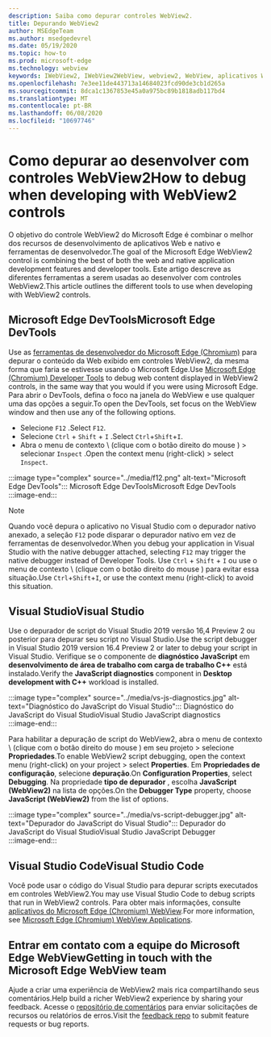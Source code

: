 ```yaml
---
description: Saiba como depurar controles WebView2.
title: Depurando WebView2
author: MSEdgeTeam
ms.author: msedgedevrel
ms.date: 05/19/2020
ms.topic: how-to
ms.prod: microsoft-edge
ms.technology: webview
keywords: IWebView2, IWebView2WebView, webview2, WebView, aplicativos Win32, Win32, Edge, ICoreWebView2, ICoreWebView2Host, controle do navegador, HTML Edge
ms.openlocfilehash: 7e3ee11de443713a14684023fcd90de3cb1d265a
ms.sourcegitcommit: 8dca1c1367853e45a0a975bc89b1818adb117bd4
ms.translationtype: MT
ms.contentlocale: pt-BR
ms.lasthandoff: 06/08/2020
ms.locfileid: "10697746"
---
```

# <span data-ttu-id="1c0b4-104">Como depurar ao desenvolver com controles WebView2</span><span class="sxs-lookup"><span data-stu-id="1c0b4-104">How to debug when developing with WebView2 controls</span></span>  

<span data-ttu-id="1c0b4-105">O objetivo do controle WebView2 do Microsoft Edge é combinar o melhor dos recursos de desenvolvimento de aplicativos Web e nativo e ferramentas de desenvolvedor.</span><span class="sxs-lookup"><span data-stu-id="1c0b4-105">The goal of the Microsoft Edge WebView2 control is combining the best of both the web and native application development features and developer tools.</span></span>  <span data-ttu-id="1c0b4-106">Este artigo descreve as diferentes ferramentas a serem usadas ao desenvolver com controles WebView2.</span><span class="sxs-lookup"><span data-stu-id="1c0b4-106">This article outlines the different tools to use when developing with WebView2 controls.</span></span>  

## <span data-ttu-id="1c0b4-107">Microsoft Edge DevTools</span><span class="sxs-lookup"><span data-stu-id="1c0b4-107">Microsoft Edge DevTools</span></span>  

<span data-ttu-id="1c0b4-108">Use as [ferramentas de desenvolvedor do Microsoft Edge (Chromium)](/microsoft-edge/devtools-guide-chromium) para depurar o conteúdo da Web exibido em controles WebView2, da mesma forma que faria se estivesse usando o Microsoft Edge.</span><span class="sxs-lookup"><span data-stu-id="1c0b4-108">Use [Microsoft Edge (Chromium) Developer Tools](/microsoft-edge/devtools-guide-chromium) to debug web content displayed in WebView2 controls, in the same way that you would if you were using Microsoft Edge.</span></span>  <span data-ttu-id="1c0b4-109">Para abrir o DevTools, defina o foco na janela do WebView e use qualquer uma das opções a seguir.</span><span class="sxs-lookup"><span data-stu-id="1c0b4-109">To open the DevTools, set focus on the WebView window and then use any of the following options.</span></span>  
*   <span data-ttu-id="1c0b4-110">Selecione `F12` .</span><span class="sxs-lookup"><span data-stu-id="1c0b4-110">Select `F12`.</span></span>  
*   <span data-ttu-id="1c0b4-111">Selecione `Ctrl` + `Shift` + `I` .</span><span class="sxs-lookup"><span data-stu-id="1c0b4-111">Select `Ctrl`+`Shift`+`I`.</span></span>  
*   <span data-ttu-id="1c0b4-112">Abra o menu de contexto \ (clique com o botão direito do mouse \) > selecionar `Inspect` .</span><span class="sxs-lookup"><span data-stu-id="1c0b4-112">Open the context menu \(right-click\) > select `Inspect`.</span></span>  

:::image type="complex" source="../media/f12.png" alt-text="Microsoft Edge DevTools":::
   <span data-ttu-id="1c0b4-114">Microsoft Edge DevTools</span><span class="sxs-lookup"><span data-stu-id="1c0b4-114">Microsoft Edge DevTools</span></span>  
:::image-end:::  

> [!NOTE]
> <span data-ttu-id="1c0b4-115">Quando você depura o aplicativo no Visual Studio com o depurador nativo anexado, a seleção `F12` pode disparar o depurador nativo em vez de ferramentas de desenvolvedor.</span><span class="sxs-lookup"><span data-stu-id="1c0b4-115">When you debug your application in Visual Studio with the native debugger attached, selecting `F12` may trigger the native debugger instead of Developer Tools.</span></span>  <span data-ttu-id="1c0b4-116">Use `Ctrl` + `Shift` + `I` ou use o menu de contexto \ (clique com o botão direito do mouse \) para evitar essa situação.</span><span class="sxs-lookup"><span data-stu-id="1c0b4-116">Use `Ctrl`+`Shift`+`I`, or use the context menu \(right-click\) to avoid this situation.</span></span>  

## <span data-ttu-id="1c0b4-117">Visual Studio</span><span class="sxs-lookup"><span data-stu-id="1c0b4-117">Visual Studio</span></span>  

<span data-ttu-id="1c0b4-118">Use o depurador de script do Visual Studio 2019 versão 16,4 Preview 2 ou posterior para depurar seu script no Visual Studio.</span><span class="sxs-lookup"><span data-stu-id="1c0b4-118">Use the script debugger in Visual Studio 2019 version 16.4 Preview 2 or later to debug your script in Visual Studio.</span></span>  <span data-ttu-id="1c0b4-119">Verifique se o componente de **diagnóstico JavaScript** em **desenvolvimento de área de trabalho com carga de trabalho C++** está instalado.</span><span class="sxs-lookup"><span data-stu-id="1c0b4-119">Verify the **JavaScript diagnostics** component in **Desktop development with C++** workload is installed.</span></span>  

:::image type="complex" source="../media/vs-js-diagnostics.jpg" alt-text="Diagnóstico do JavaScript do Visual Studio":::
   <span data-ttu-id="1c0b4-121">Diagnóstico do JavaScript do Visual Studio</span><span class="sxs-lookup"><span data-stu-id="1c0b4-121">Visual Studio JavaScript diagnostics</span></span>  
:::image-end:::  

<!--todo: Please update the image to use a red rectangle to outline the portion of the screen to highlight  -->  

<span data-ttu-id="1c0b4-122">Para habilitar a depuração de script do WebView2, abra o menu de contexto \ (clique com o botão direito do mouse \) em seu projeto > selecione **Propriedades**.</span><span class="sxs-lookup"><span data-stu-id="1c0b4-122">To enable WebView2 script debugging, open the context menu \(right-click\) on your project > select **Properties**.</span></span>  <span data-ttu-id="1c0b4-123">Em **Propriedades de configuração**, selecione **depuração**.</span><span class="sxs-lookup"><span data-stu-id="1c0b4-123">On **Configuration Properties**, select **Debugging**.</span></span>  <span data-ttu-id="1c0b4-124">Na propriedade **tipo de depurador** , escolha **JavaScript (WebView2)** na lista de opções.</span><span class="sxs-lookup"><span data-stu-id="1c0b4-124">On the **Debugger Type** property, choose **JavaScript (WebView2)** from the list of options.</span></span> 

:::image type="complex" source="../media/vs-script-debugger.jpg" alt-text="Depurador do JavaScript do Visual Studio":::
   <span data-ttu-id="1c0b4-126">Depurador do JavaScript do Visual Studio</span><span class="sxs-lookup"><span data-stu-id="1c0b4-126">Visual Studio JavaScript Debugger</span></span>  
:::image-end:::  

<!--todo: Please update the image to use a red rectangle to outline the portion of the screen to highlight  -->  

## <span data-ttu-id="1c0b4-127">Visual Studio Code</span><span class="sxs-lookup"><span data-stu-id="1c0b4-127">Visual Studio Code</span></span>  

<span data-ttu-id="1c0b4-128">Você pode usar o código do Visual Studio para depurar scripts executados em controles WebView2.</span><span class="sxs-lookup"><span data-stu-id="1c0b4-128">You may use Visual Studio Code to debug scripts that run in WebView2 controls.</span></span>  <span data-ttu-id="1c0b4-129">Para obter mais informações, consulte [aplicativos do Microsoft Edge (Chromium) WebView](https://github.com/microsoft/vscode-edge-debug2/blob/master/README.md#microsoft-edge-chromium-webview-applications).</span><span class="sxs-lookup"><span data-stu-id="1c0b4-129">For more information, see [Microsoft Edge (Chromium) WebView Applications](https://github.com/microsoft/vscode-edge-debug2/blob/master/README.md#microsoft-edge-chromium-webview-applications).</span></span>  

<!--todo:  add See also heading  -->  

## <span data-ttu-id="1c0b4-130">Entrar em contato com a equipe do Microsoft Edge WebView</span><span class="sxs-lookup"><span data-stu-id="1c0b4-130">Getting in touch with the Microsoft Edge WebView team</span></span>  

<span data-ttu-id="1c0b4-131">Ajude a criar uma experiência de WebView2 mais rica compartilhando seus comentários.</span><span class="sxs-lookup"><span data-stu-id="1c0b4-131">Help build a richer WebView2 experience by sharing your feedback.</span></span>  <span data-ttu-id="1c0b4-132">Acesse o [repositório de comentários](https://aka.ms/webviewfeedback) para enviar solicitações de recursos ou relatórios de erros.</span><span class="sxs-lookup"><span data-stu-id="1c0b4-132">Visit the [feedback repo](https://aka.ms/webviewfeedback) to submit feature requests or bug reports.</span></span>  
